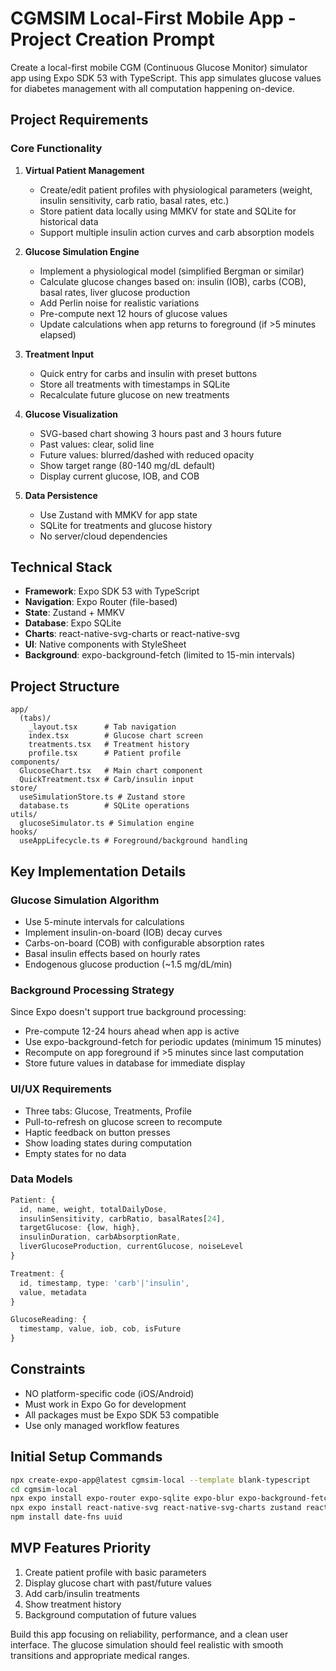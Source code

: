 # CGMSIM Local-First Mobile App - Project Creation Prompt

Create a local-first mobile CGM (Continuous Glucose Monitor) simulator app using Expo SDK 53 with TypeScript. This app simulates glucose values for diabetes management with all computation happening on-device.

## Project Requirements

### Core Functionality
1. **Virtual Patient Management**
   - Create/edit patient profiles with physiological parameters (weight, insulin sensitivity, carb ratio, basal rates, etc.)
   - Store patient data locally using MMKV for state and SQLite for historical data
   - Support multiple insulin action curves and carb absorption models

2. **Glucose Simulation Engine**
   - Implement a physiological model (simplified Bergman or similar)
   - Calculate glucose changes based on: insulin (IOB), carbs (COB), basal rates, liver glucose production
   - Add Perlin noise for realistic variations
   - Pre-compute next 12 hours of glucose values
   - Update calculations when app returns to foreground (if >5 minutes elapsed)

3. **Treatment Input**
   - Quick entry for carbs and insulin with preset buttons
   - Store all treatments with timestamps in SQLite
   - Recalculate future glucose on new treatments

4. **Glucose Visualization**
   - SVG-based chart showing 3 hours past and 3 hours future
   - Past values: clear, solid line
   - Future values: blurred/dashed with reduced opacity
   - Show target range (80-140 mg/dL default)
   - Display current glucose, IOB, and COB

5. **Data Persistence**
   - Use Zustand with MMKV for app state
   - SQLite for treatments and glucose history
   - No server/cloud dependencies

## Technical Stack
- **Framework**: Expo SDK 53 with TypeScript
- **Navigation**: Expo Router (file-based)
- **State**: Zustand + MMKV
- **Database**: Expo SQLite
- **Charts**: react-native-svg-charts or react-native-svg
- **UI**: Native components with StyleSheet
- **Background**: expo-background-fetch (limited to 15-min intervals)

## Project Structure
```
app/
  (tabs)/
    _layout.tsx      # Tab navigation
    index.tsx        # Glucose chart screen
    treatments.tsx   # Treatment history
    profile.tsx      # Patient profile
components/
  GlucoseChart.tsx   # Main chart component
  QuickTreatment.tsx # Carb/insulin input
store/
  useSimulationStore.ts # Zustand store
  database.ts        # SQLite operations
utils/
  glucoseSimulator.ts # Simulation engine
hooks/
  useAppLifecycle.ts # Foreground/background handling
```

## Key Implementation Details

### Glucose Simulation Algorithm
- Use 5-minute intervals for calculations
- Implement insulin-on-board (IOB) decay curves
- Carbs-on-board (COB) with configurable absorption rates
- Basal insulin effects based on hourly rates
- Endogenous glucose production (~1.5 mg/dL/min)

### Background Processing Strategy
Since Expo doesn't support true background processing:
- Pre-compute 12-24 hours ahead when app is active
- Use expo-background-fetch for periodic updates (minimum 15 minutes)
- Recompute on app foreground if >5 minutes since last computation
- Store future values in database for immediate display

### UI/UX Requirements
- Three tabs: Glucose, Treatments, Profile
- Pull-to-refresh on glucose screen to recompute
- Haptic feedback on button presses
- Show loading states during computation
- Empty states for no data

### Data Models
```typescript
Patient: {
  id, name, weight, totalDailyDose,
  insulinSensitivity, carbRatio, basalRates[24],
  targetGlucose: {low, high},
  insulinDuration, carbAbsorptionRate,
  liverGlucoseProduction, currentGlucose, noiseLevel
}

Treatment: {
  id, timestamp, type: 'carb'|'insulin',
  value, metadata
}

GlucoseReading: {
  timestamp, value, iob, cob, isFuture
}
```

## Constraints
- NO platform-specific code (iOS/Android)
- Must work in Expo Go for development
- All packages must be Expo SDK 53 compatible
- Use only managed workflow features

## Initial Setup Commands
```bash
npx create-expo-app@latest cgmsim-local --template blank-typescript
cd cgmsim-local
npx expo install expo-router expo-sqlite expo-blur expo-background-fetch expo-task-manager
npx expo install react-native-svg react-native-svg-charts zustand react-native-mmkv
npm install date-fns uuid
```

## MVP Features Priority
1. Create patient profile with basic parameters
2. Display glucose chart with past/future values
3. Add carb/insulin treatments
4. Show treatment history
5. Background computation of future values

Build this app focusing on reliability, performance, and a clean user interface. The glucose simulation should feel realistic with smooth transitions and appropriate medical ranges.